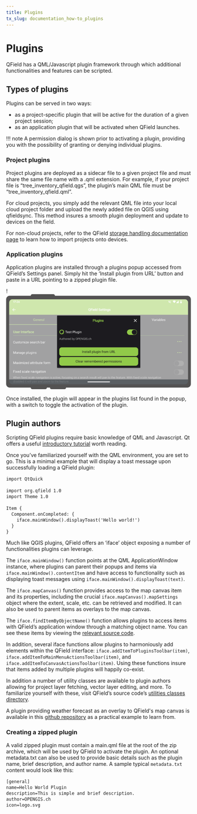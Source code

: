 ```yaml
---
title: Plugins
tx_slug: documentation_how-to_plugins
---
```


# Plugins

QField has a QML/Javascript plugin framework through which additional functionalities and
features can be scripted.

## Types of plugins

Plugins can be served in two ways:

- as a project-specific plugin that will be active for the duration of a given project session;
- as an application plugin that will be activated when QField launches.

!!! note
    A permission dialog is shown prior to activating a plugin, providing you with the possibility
    of granting or denying individual plugins.

### Project plugins

Project plugins are deployed as a sidecar file to a given project file and must share the same
file name with a .qml extension. For example, if your project file is “tree_inventory_qfield.qgs”,
the plugin’s main QML file must be “tree_inventory_qfield.qml”.

For cloud projects, you simply add the relevant QML file into your local cloud project folder
and upload the newly added file on QGIS using qfieldsync. This method insures a smooth plugin
deployment and update to devices on the field.

For non-cloud projects, refer to the QField [storage handling documentation page](../get-started/storage.md)
to learn how to import projects onto devices.

### Application plugins

Application plugins are installed through a plugins popup accessed from QField’s Settings
panel. Simply hit the ‘Install plugin from URL’ button and paste in a URL pointing to a
zipped plugin file.

!![](../assets/images/application-plugins.png)

Once installed, the plugin will appear in the plugins list found in the popup, with a switch
to toggle the activation of the plugin.

## Plugin authors

Scripting QField plugins require basic knowledge of QML and Javascript. Qt offers a
useful [introductory tutorial](https://doc.qt.io/qt-6/qml-tutorial.html) worth reading.

Once you’ve familiarized yourself with the QML environment, you are set to go. This is a minimal
example that will display a toast message upon successfully loading a QField plugin:

```
import QtQuick

import org.qfield 1.0
import Theme 1.0

Item {
  Component.onCompleted: {
    iface.mainWindow().displayToast('Hello world!')
  }
}
```

Much like QGIS plugins, QField offers an ‘iface’ object exposing a number of functionalities
plugins can leverage.

The `iface.mainWindow()` function points at the QML ApplicationWindow instance, where plugins
can parent their popups and items via `iface.mainWindow().contentItem` and have access to
functionality such as displaying toast messages using `iface.mainWindow().displayToast(text)`.

The `iface.mapCanvas()` function provides access to the map canvas item and its properties,
including the crucial `iface.mapCanvas().mapSettings` object where the extent, scale, etc. can be retrieved and modified.
It can also be used to parent items as overlays to the map canvas.

The `iface.findItemByObjectName()` function allows plugins to access items with QField’s
application window through a matching object name. You can see these items by viewing
the [relevant source code](https://github.com/opengisch/QField/blob/master/src/qml/qgismobileapp.qml).

In addition, several iface functions allow plugins to harmoniously add elements within the
QField interface: `iface.addItemToPluginsToolbar(item)`, `iface.addItemToMainMenuActionsToolbar(item)`,
and `iface.addItemToCanvasActionsToolbar(item)`. Using these functions insure that items added
by multiple plugins will happily co-exist.

In addition a number of utility classes are available to plugin authors allowing for project
layer fetching, vector layer editing, and more. To familiarize yourself with these, visit
QField’s source code’s [utilities classes directory](https://github.com/opengisch/QField/tree/master/src/core/utils).

A plugin providing weather forecast as an overlay to QField's map canvas is available
in this [github repository](https://github.com/opengisch/qfield-weather-forecast) as a practical
example to learn from.

### Creating a zipped plugin

A valid zipped plugin must contain a main.qml file at the root of the zip archive, which
will be used by QField to activate the plugin. An optional metadata.txt can also be used
to provide basic details such as the plugin name, brief description, and author name.
A sample typical `metadata.txt` content would look like this:

```
[general]
name=Hello World Plugin
description=This is simple and brief description.
author=OPENGIS.ch
icon=logo.svg
```
